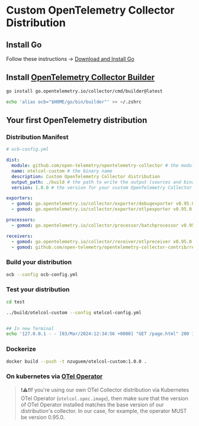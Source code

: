 # Custom OpenTelemetry Collector Distribution

## Install Go

Follow these instructions  -> [Download and Install Go][go-install-doc]

## Install [OpenTelemetry Collector Builder][otelcol-builder-gh]

```bash
go install go.opentelemetry.io/collector/cmd/builder@latest

echo 'alias ocb="$HOME/go/bin/builder"' >> ~/.zshrc
```

## Your first OpenTelemetry distribution
###  Distribution Manifest

```yaml
# ocb-config.yml

dist:
  module: github.com/open-telemetry/opentelemetry-collector # the module name for the new distribution
  name: otelcol-custom # the binary name
  description: Custom OpenTelemetry Collector distribution
  output_path: ./build # the path to write the output (sources and binary)
  version: 1.0.0 # the version for your custom OpenTelemetry Collector

exporters:
  - gomod: go.opentelemetry.io/collector/exporter/debugexporter v0.95.0
  - gomod: go.opentelemetry.io/collector/exporter/otlpexporter v0.95.0

processors:
  - gomod: go.opentelemetry.io/collector/processor/batchprocessor v0.95.0

receivers:
  - gomod: go.opentelemetry.io/collector/receiver/otlpreceiver v0.95.0
  - gomod: github.com/open-telemetry/opentelemetry-collector-contrib/receiver/filelogreceiver v0.95.0
```

### Build your distribution

```bash
ocb --config ocb-config.yml
```

### Test your distribution

```bash
cd test

../build/otelcol-custom --config otelcol-config.yml


## In new Terminal
echo '127.0.0.1 - - [03/Mar/2024:12:34:56 +0000] "GET /page.html" 200 1234' >> app.log
```

### Dockerize

```bash
docker build --push -t nzuguem/otelcol-custom:1.0.0 .
```

### On kubernetes via [OTel Operator][otel-operator-tutorial-gh]

> ❗⚠️❗If you're using our own OTel Collector distribution via Kubernetes OTel Operator (`otelcol.spec.image`), then make sure that the version of OTel Operator installed matches the base version of our distribution's collector. In our case, for example, the operator MUST be version 0.95.0.

<!-- Links -->
[go-install-doc]:https://go.dev/doc/install
[otelcol-builder-gh]:https://github.com/open-telemetry/opentelemetry-collector/tree/main/cmd/builder
[otel-operator-tutorial-gh]:https://github.com/nzuguem/opentelemetry-operator-tutorial